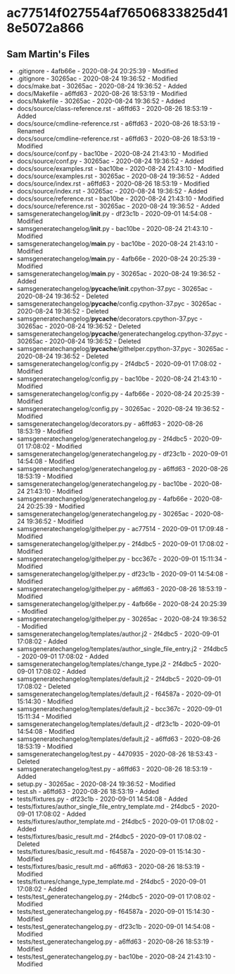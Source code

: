 # ac77514f027554af76506833825d418e5072a866

## Sam Martin's Files

 - .gitignore - 4afb66e - 2020-08-24 20:25:39 - Modified
 - .gitignore - 30265ac - 2020-08-24 19:36:52 - Modified
 - docs/make.bat - 30265ac - 2020-08-24 19:36:52 - Added
 - docs/Makefile - a6ffd63 - 2020-08-26 18:53:19 - Modified
 - docs/Makefile - 30265ac - 2020-08-24 19:36:52 - Added
 - docs/source/class-reference.rst - a6ffd63 - 2020-08-26 18:53:19 - Added
 - docs/source/cmdline-reference.rst - a6ffd63 - 2020-08-26 18:53:19 - Renamed
 - docs/source/cmdline-reference.rst - a6ffd63 - 2020-08-26 18:53:19 - Modified
 - docs/source/conf.py - bac10be - 2020-08-24 21:43:10 - Modified
 - docs/source/conf.py - 30265ac - 2020-08-24 19:36:52 - Added
 - docs/source/examples.rst - bac10be - 2020-08-24 21:43:10 - Modified
 - docs/source/examples.rst - 30265ac - 2020-08-24 19:36:52 - Added
 - docs/source/index.rst - a6ffd63 - 2020-08-26 18:53:19 - Modified
 - docs/source/index.rst - 30265ac - 2020-08-24 19:36:52 - Added
 - docs/source/reference.rst - bac10be - 2020-08-24 21:43:10 - Modified
 - docs/source/reference.rst - 30265ac - 2020-08-24 19:36:52 - Added
 - samsgeneratechangelog/__init__.py - df23c1b - 2020-09-01 14:54:08 - Modified
 - samsgeneratechangelog/__init__.py - bac10be - 2020-08-24 21:43:10 - Modified
 - samsgeneratechangelog/__main__.py - bac10be - 2020-08-24 21:43:10 - Modified
 - samsgeneratechangelog/__main__.py - 4afb66e - 2020-08-24 20:25:39 - Modified
 - samsgeneratechangelog/__main__.py - 30265ac - 2020-08-24 19:36:52 - Added
 - samsgeneratechangelog/__pycache__/__init__.cpython-37.pyc - 30265ac - 2020-08-24 19:36:52 - Deleted
 - samsgeneratechangelog/__pycache__/config.cpython-37.pyc - 30265ac - 2020-08-24 19:36:52 - Deleted
 - samsgeneratechangelog/__pycache__/decorators.cpython-37.pyc - 30265ac - 2020-08-24 19:36:52 - Deleted
 - samsgeneratechangelog/__pycache__/generatechangelog.cpython-37.pyc - 30265ac - 2020-08-24 19:36:52 - Deleted
 - samsgeneratechangelog/__pycache__/githelper.cpython-37.pyc - 30265ac - 2020-08-24 19:36:52 - Deleted
 - samsgeneratechangelog/config.py - 2f4dbc5 - 2020-09-01 17:08:02 - Modified
 - samsgeneratechangelog/config.py - bac10be - 2020-08-24 21:43:10 - Modified
 - samsgeneratechangelog/config.py - 4afb66e - 2020-08-24 20:25:39 - Modified
 - samsgeneratechangelog/config.py - 30265ac - 2020-08-24 19:36:52 - Modified
 - samsgeneratechangelog/decorators.py - a6ffd63 - 2020-08-26 18:53:19 - Modified
 - samsgeneratechangelog/generatechangelog.py - 2f4dbc5 - 2020-09-01 17:08:02 - Modified
 - samsgeneratechangelog/generatechangelog.py - df23c1b - 2020-09-01 14:54:08 - Modified
 - samsgeneratechangelog/generatechangelog.py - a6ffd63 - 2020-08-26 18:53:19 - Modified
 - samsgeneratechangelog/generatechangelog.py - bac10be - 2020-08-24 21:43:10 - Modified
 - samsgeneratechangelog/generatechangelog.py - 4afb66e - 2020-08-24 20:25:39 - Modified
 - samsgeneratechangelog/generatechangelog.py - 30265ac - 2020-08-24 19:36:52 - Modified
 - samsgeneratechangelog/githelper.py - ac77514 - 2020-09-01 17:09:48 - Modified
 - samsgeneratechangelog/githelper.py - 2f4dbc5 - 2020-09-01 17:08:02 - Modified
 - samsgeneratechangelog/githelper.py - bcc367c - 2020-09-01 15:11:34 - Modified
 - samsgeneratechangelog/githelper.py - df23c1b - 2020-09-01 14:54:08 - Modified
 - samsgeneratechangelog/githelper.py - a6ffd63 - 2020-08-26 18:53:19 - Modified
 - samsgeneratechangelog/githelper.py - 4afb66e - 2020-08-24 20:25:39 - Modified
 - samsgeneratechangelog/githelper.py - 30265ac - 2020-08-24 19:36:52 - Modified
 - samsgeneratechangelog/templates/author.j2 - 2f4dbc5 - 2020-09-01 17:08:02 - Added
 - samsgeneratechangelog/templates/author_single_file_entry.j2 - 2f4dbc5 - 2020-09-01 17:08:02 - Added
 - samsgeneratechangelog/templates/change_type.j2 - 2f4dbc5 - 2020-09-01 17:08:02 - Added
 - samsgeneratechangelog/templates/default.j2 - 2f4dbc5 - 2020-09-01 17:08:02 - Deleted
 - samsgeneratechangelog/templates/default.j2 - f64587a - 2020-09-01 15:14:30 - Modified
 - samsgeneratechangelog/templates/default.j2 - bcc367c - 2020-09-01 15:11:34 - Modified
 - samsgeneratechangelog/templates/default.j2 - df23c1b - 2020-09-01 14:54:08 - Modified
 - samsgeneratechangelog/templates/default.j2 - a6ffd63 - 2020-08-26 18:53:19 - Modified
 - samsgeneratechangelog/test.py - 4470935 - 2020-08-26 18:53:43 - Deleted
 - samsgeneratechangelog/test.py - a6ffd63 - 2020-08-26 18:53:19 - Added
 - setup.py - 30265ac - 2020-08-24 19:36:52 - Modified
 - test.sh - a6ffd63 - 2020-08-26 18:53:19 - Added
 - tests/fixtures.py - df23c1b - 2020-09-01 14:54:08 - Added
 - tests/fixtures/author_single_file_entry_template.md - 2f4dbc5 - 2020-09-01 17:08:02 - Added
 - tests/fixtures/author_template.md - 2f4dbc5 - 2020-09-01 17:08:02 - Added
 - tests/fixtures/basic_result.md - 2f4dbc5 - 2020-09-01 17:08:02 - Deleted
 - tests/fixtures/basic_result.md - f64587a - 2020-09-01 15:14:30 - Modified
 - tests/fixtures/basic_result.md - a6ffd63 - 2020-08-26 18:53:19 - Modified
 - tests/fixtures/change_type_template.md - 2f4dbc5 - 2020-09-01 17:08:02 - Added
 - tests/test_generatechangelog.py - 2f4dbc5 - 2020-09-01 17:08:02 - Modified
 - tests/test_generatechangelog.py - f64587a - 2020-09-01 15:14:30 - Modified
 - tests/test_generatechangelog.py - df23c1b - 2020-09-01 14:54:08 - Modified
 - tests/test_generatechangelog.py - a6ffd63 - 2020-08-26 18:53:19 - Modified
 - tests/test_generatechangelog.py - bac10be - 2020-08-24 21:43:10 - Modified